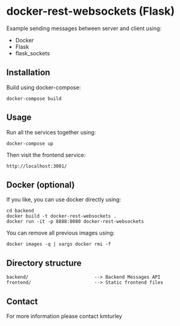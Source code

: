 # docker-rest-websockets (Flask)

Example sending messages between server and client using:
* Docker
* Flask
* flask_sockets

## Installation

Build using docker-compose:

    docker-compose build


## Usage

Run all the services together using:

    docker-compose up

Then visit the frontend service:

    http://localhost:3001/


## Docker (optional)

If you like, you can use docker directly using:

    cd backend
    docker build -t docker-rest-websockets .
    docker run -it -p 8888:8080 docker-rest-websockets

You can remove all previous images using:

    docker images -q | xargs docker rmi -f


## Directory structure

    backend/                        --> Backend Messages API
    frontend/                       --> Static frontend files


## Contact

For more information please contact kmturley